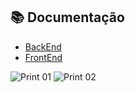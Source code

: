 

## 📚 Documentação
- [BackEnd](calcular/README.md)
- [FrontEnd](calculadora-front/README.md)

![Print 01](https://i.ibb.co/qZ8H7VR/print-aplicacao.png)
![Print 02](https://i.ibb.co/hkJsbRm/print-aplicacao-1.png)
